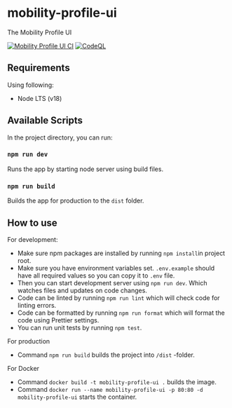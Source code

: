# mobility-profile-ui

The Mobility Profile UI

[![Mobility Profile UI CI](https://github.com/City-of-Turku/mobility-profile-ui/actions/workflows/ci.yml/badge.svg)](https://github.com/City-of-Turku/mobility-profile-ui/actions/workflows/ci.yml)
[![CodeQL](https://github.com/City-of-Turku/mobility-profile-ui/actions/workflows/codeql-analysis.yml/badge.svg?branch=develop)](https://github.com/City-of-Turku/mobility-profile-ui/actions/workflows/codeql-analysis.yml)

## Requirements

Using following:

- Node LTS (v18)

## Available Scripts

In the project directory, you can run:

### `npm run dev`

Runs the app by starting node server using build files.

### `npm run build`

Builds the app for production to the `dist` folder.<br>

## How to use

For development:

- Make sure npm packages are installed by running `npm install`in project root.
- Make sure you have environment variables set. `.env.example` should have all required values so you can copy it to `.env` file.
- Then you can start development server using `npm run dev`. Which watches files and updates on code changes.
- Code can be linted by running `npm run lint` which will check code for linting errors.
- Code can be formatted by running `npm run format` which will format the code using Prettier settings.
- You can run unit tests by running `npm test`.

For production

- Command `npm run build` builds the project into `/dist` -folder.

For Docker

- Command `docker build -t mobility-profile-ui .` builds the image.
- Command `docker run --name mobility-profile-ui -p 80:80 -d mobility-profile-ui` starts the container.
